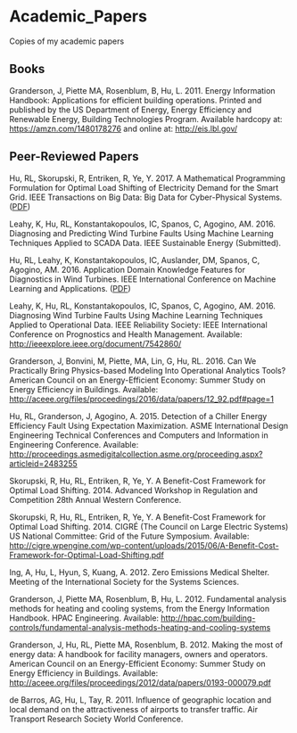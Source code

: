 # Academic_Papers
Copies of my academic papers

## Books

Granderson, J, Piette MA, Rosenblum, B, Hu, L. 2011. Energy Information Handbook: Applications for efficient building operations. Printed and published by the US Department of Energy, Energy Efficiency and Renewable Energy, Building Technologies Program. Available hardcopy at: https://amzn.com/1480178276 and online at: http://eis.lbl.gov/

## Peer-Reviewed Papers

Hu, RL, Skorupski, R, Entriken, R, Ye, Y. 2017. A Mathematical Programming Formulation for Optimal Load Shifting of Electricity Demand for the Smart Grid. IEEE Transactions on Big Data: Big Data for Cyber-Physical Systems. (<a href='A_Mathematical_Programming_Formulation_for_the_Smart_Grid.pdf'>PDF</a>)

Leahy, K, Hu, RL, Konstantakopoulos, IC, Spanos, C, Agogino, AM.  2016. Diagnosing and Predicting Wind Turbine Faults Using Machine Learning Techniques Applied to SCADA Data. IEEE Sustainable Energy (Submitted).

Hu, RL, Leahy, K, Konstantakopoulos, IC, Auslander, DM, Spanos, C, Agogino, AM.  2016. Application Domain Knowledge Features for Diagnostics in Wind Turbines. IEEE International Conference on Machine Learning and Applications. (<a href='Using_Domain_Features_for_Wind_Turbine_Diagnostics.pdf'>PDF</a>)

Leahy, K, Hu, RL, Konstantakopoulos, IC, Spanos, C, Agogino, AM.  2016. Diagnosing Wind Turbine Faults Using Machine Learning Techniques Applied to Operational Data. IEEE Reliability Society: IEEE International Conference on Prognostics and Health Management. Available: http://ieeexplore.ieee.org/document/7542860/

Granderson, J, Bonvini, M, Piette, MA, Lin, G, Hu, RL. 2016. Can We Practically Bring Physics-based Modeling Into Operational Analytics Tools? American Council on an Energy-Efficient Economy: Summer Study on Energy Efficiency in Buildings. Available: http://aceee.org/files/proceedings/2016/data/papers/12_92.pdf#page=1

Hu, RL, Granderson, J, Agogino, A. 2015. Detection of a Chiller Energy Efficiency Fault Using Expectation Maximization. ASME International Design Engineering Technical Conferences and Computers and Information in Engineering Conference. Available: http://proceedings.asmedigitalcollection.asme.org/proceeding.aspx?articleid=2483255

Skorupski, R, Hu, RL, Entriken, R, Ye, Y. A Benefit-Cost Framework for Optimal Load Shifting. 2014. Advanced Workshop in Regulation and Competition 28th Annual Western Conference. 

Skorupski, R, Hu, RL, Entriken, R, Ye, Y. A Benefit-Cost Framework for Optimal Load Shifting. 2014. CIGRÉ (The Council on Large Electric Systems) US National Committee: Grid of the Future Symposium. Available: http://cigre.wpengine.com/wp-content/uploads/2015/06/A-Benefit-Cost-Framework-for-Optimal-Load-Shifting.pdf

Ing, A, Hu, L, Hyun, S, Kuang, A. 2012. Zero Emissions Medical Shelter. Meeting of the International Society for the Systems Sciences.

Granderson, J, Piette MA, Rosenblum, B, Hu, L. 2012. Fundamental analysis methods for heating and cooling systems, from the Energy Information Handbook. HPAC Engineering. Available: http://hpac.com/building-controls/fundamental-analysis-methods-heating-and-cooling-systems

Granderson, J, Hu, RL, Piette MA, Rosenblum, B. 2012. Making the most of energy data: A handbook for facility managers, owners and operators. American Council on an Energy-Efficient Economy: Summer Study on Energy Efficiency in Buildings. Available: http://aceee.org/files/proceedings/2012/data/papers/0193-000079.pdf

de Barros, AG, Hu, L, Tay, R. 2011. Influence of geographic location and local demand on the attractiveness of airports to transfer traffic. Air Transport Research Society World Conference. 
